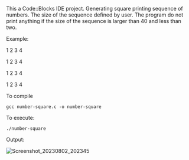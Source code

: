 This a Code::Blocks IDE project. Generating square printing sequence of numbers. The size of the sequence defined by user. The program do not print anything if the size of the sequence is larger than 40 and less than two.

Example:

1 2 3 4

1 2 3 4

1 2 3 4

1 2 3 4


To compile
```
gcc number-square.c -o number-square
```
To execute:
```
./number-square
```
Output:

![Screenshot_20230802_202345](https://github.com/anilv8/c-projects/assets/81171588/c6fb5a92-cd55-4b52-8ddd-8e5136c42fb7)
